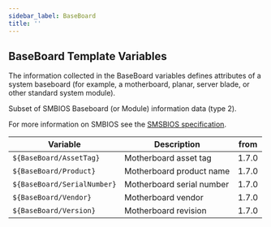 ```yaml
---
sidebar_label: BaseBoard
title: ''
---
```


## BaseBoard Template Variables

The information collected in the BaseBoard variables defines attributes of a system baseboard (for
example, a motherboard, planar, server blade, or other standard system module).

Subset of SMBIOS Baseboard (or Module) information data (type 2).

For more information on SMBIOS see the
[SMSBIOS specification](https://www.dmtf.org/sites/default/files/standards/documents/DSP0134_3.7.1.pdf).

| Variable                    | Description               | from  |
| --------------------------- | ------------------------- | ----- |
| `${BaseBoard/AssetTag}`     | Motherboard asset tag     | 1.7.0 |
| `${BaseBoard/Product}`      | Motherboard product name  | 1.7.0 |
| `${BaseBoard/SerialNumber}` | Motherboard serial number | 1.7.0 |
| `${BaseBoard/Vendor}`       | Motherboard vendor        | 1.7.0 |
| `${BaseBoard/Version}`      | Motherboard revision      | 1.7.0 |